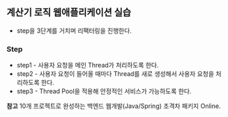 ## 계산기 로직 웹애플리케이션 실습
- step을 3단계를 거치며 리팩터링을 진행한다.

### **Step**
- step1 - 사용자 요청을 메인 Thread가 처리하도록 한다.
- step2 - 사용자 요청이 들어올 때마다 Thread를 새로 생성해서 사용자 요청을 처리하도록 한다.
- step3 - Thread Pool을 적용해 안정적인 서비스가 가능하도록 한다.


**참고**
10개 프로젝트로 완성하는 백엔드 웹개발(Java/Spring) 초격차 패키지 Online.
